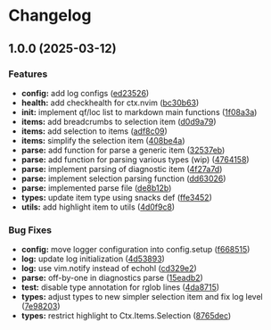 # Changelog

## 1.0.0 (2025-03-12)


### Features

* **config:** add log configs ([ed23526](https://github.com/S1M0N38/ctx.nvim/commit/ed23526997762bf9ff17cf10d9411bdc92a4282b))
* **health:** add checkhealth for ctx.nvim ([bc30b63](https://github.com/S1M0N38/ctx.nvim/commit/bc30b633fb20063ff717c0ffc64d1a54f3e19800))
* **init:** implement qf/loc list to markdown main functions ([1f08a3a](https://github.com/S1M0N38/ctx.nvim/commit/1f08a3a5125b76b59477141ff5ff169eb1dd626b))
* **items:** add breadcrumbs to selection item ([d0d9a79](https://github.com/S1M0N38/ctx.nvim/commit/d0d9a79c662e6afa5f8b1f0719112dc4477cd70c))
* **items:** add selection to items ([adf8c09](https://github.com/S1M0N38/ctx.nvim/commit/adf8c09ec2e1e2b4fd2322c0126051f31f39e4e2))
* **items:** simplify the selection item ([408be4a](https://github.com/S1M0N38/ctx.nvim/commit/408be4a46cbd1acd6b5ad46784c2d87026baaf0a))
* **parse:** add function for parse a generic item ([32537eb](https://github.com/S1M0N38/ctx.nvim/commit/32537ebd188e6220fdd5b00b4ce5408e9aacc742))
* **parse:** add function for parsing various types (wip) ([4764158](https://github.com/S1M0N38/ctx.nvim/commit/476415802264be9e77260275517091f3ea2c05e5))
* **parse:** implement parsing of diagnostic item ([4f27a7d](https://github.com/S1M0N38/ctx.nvim/commit/4f27a7df67de63426d3791b6cc17d6b387ec2401))
* **parse:** implement selection parsing function ([dd63026](https://github.com/S1M0N38/ctx.nvim/commit/dd63026d07cba5aa2a1b5adfc076ba5736dcecde))
* **parse:** implemented parse file ([de8b12b](https://github.com/S1M0N38/ctx.nvim/commit/de8b12b0179fe1a5d7d48d39efc6405ab90138c8))
* **types:** update item type using snacks def ([ffe3452](https://github.com/S1M0N38/ctx.nvim/commit/ffe3452ec28904198d9e4c693a61fd0557854c93))
* **utils:** add highlight item to utils ([4d0f9c8](https://github.com/S1M0N38/ctx.nvim/commit/4d0f9c83180d69952762c7f138d74d07c5040529))


### Bug Fixes

* **config:** move logger configuration into config.setup ([f668515](https://github.com/S1M0N38/ctx.nvim/commit/f668515cb88835f8ffd0a5c3efe6082a2a0e6de9))
* **log:** update log initialization ([4d53893](https://github.com/S1M0N38/ctx.nvim/commit/4d53893f398b325b8716632f94ef92b47e44fe62))
* **log:** use vim.notify instead of echohl ([cd329e2](https://github.com/S1M0N38/ctx.nvim/commit/cd329e244c7272b4f30cb6fdbe5ef8bd25bfad5c))
* **parse:** off-by-one in diagnostics parse ([15eadb2](https://github.com/S1M0N38/ctx.nvim/commit/15eadb29c7cd955d9db850e8fe66c8041ee4ccd7))
* **test:** disable type annotation for rglob lines ([4da8715](https://github.com/S1M0N38/ctx.nvim/commit/4da8715cb86a55c07687d32dd33a101cc44f15f3))
* **types:** adjust types to new simpler selection item and fix log level ([7e98203](https://github.com/S1M0N38/ctx.nvim/commit/7e982033dbaea131aa59ebef0819c1935e6bf59f))
* **types:** restrict highlight to Ctx.Items.Selection ([8765dec](https://github.com/S1M0N38/ctx.nvim/commit/8765dec00b4017b0498ea0d93a2eb8c98e1254e4))
